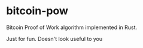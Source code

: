 # bitcoin-pow
Bitcoin Proof of Work algorithm implemented in Rust. 

Just for fun. Doesn't look useful to you
